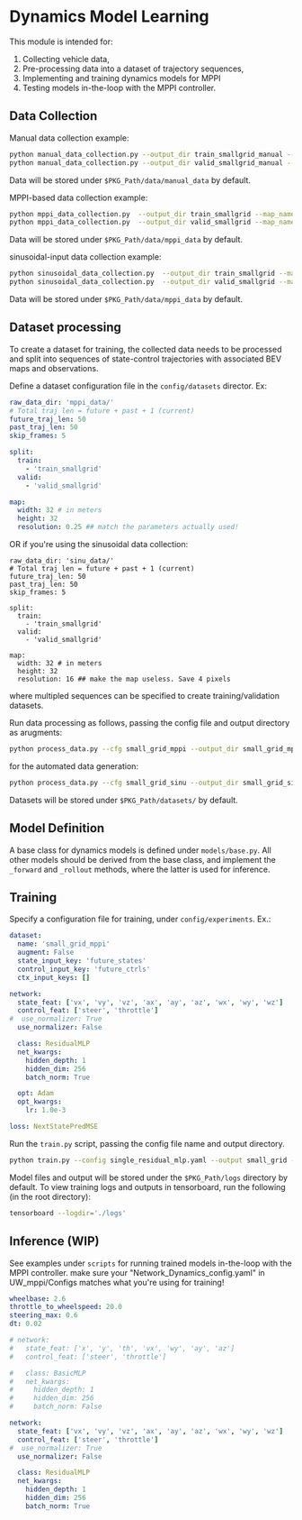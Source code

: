 # Dynamics Model Learning

This module is intended for: 
1. Collecting vehicle data,
2. Pre-processing data into a dataset of trajectory sequences,
3. Implementing and training dynamics models for MPPI
4. Testing models in-the-loop with the MPPI controller.

## Data Collection

Manual data collection example:
```bash
python manual_data_collection.py --output_dir train_smallgrid_manual --map_name smallgrid --duration 60 --start_pos -67 336 0.
python manual_data_collection.py --output_dir valid_smallgrid_manual --map_name smallgrid --duration 60 --start_pos -67 336 0.
```
Data will be stored under `$PKG_Path/data/manual_data` by default.

MPPI-based data collection example:
```bash
python mppi_data_collection.py  --output_dir train_smallgrid --map_name smallgrid --duration 100
python mppi_data_collection.py  --output_dir valid_smallgrid --map_name smallgrid --duration 100
```
Data will be stored under `$PKG_Path/data/mppi_data` by default.

sinusoidal-input data collection example:
```bash
python sinusoidal_data_collection.py  --output_dir train_smallgrid --map_name smallgrid --duration 100
python sinusoidal_data_collection.py  --output_dir valid_smallgrid --map_name smallgrid --duration 100
```
Data will be stored under `$PKG_Path/data/mppi_data` by default.


## Dataset processing

To create a dataset for training, the collected data needs to be processed and split into
sequences of state-control trajectories with associated BEV maps and observations.

Define a dataset configuration file in the `config/datasets` director. Ex:

```yaml
raw_data_dir: 'mppi_data/'
# Total traj len = future + past + 1 (current)
future_traj_len: 50
past_traj_len: 50
skip_frames: 5

split:
  train:
    - 'train_smallgrid'
  valid:
    - 'valid_smallgrid'

map:
  width: 32 # in meters
  height: 32
  resolution: 0.25 ## match the parameters actually used!

```
OR if you're using the sinusoidal data collection:
```
raw_data_dir: 'sinu_data/'
# Total traj len = future + past + 1 (current)
future_traj_len: 50
past_traj_len: 50
skip_frames: 5

split:
  train:
    - 'train_smallgrid'
  valid:
    - 'valid_smallgrid'

map:
  width: 32 # in meters
  height: 32
  resolution: 16 ## make the map useless. Save 4 pixels

```


where multipled sequences can be specified to create training/validation datasets.


Run data processing as follows, passing the config file and output directory as arugments:
```bash
python process_data.py --cfg small_grid_mppi --output_dir small_grid_mppi --save_vis True
```

for the automated data generation:
```bash
python process_data.py --cfg small_grid_sinu --output_dir small_grid_sinu --save_vis True
```

Datasets will be stored under `$PKG_Path/datasets/` by default.


## Model Definition
A base class for dynamics models is defined under `models/base.py`.
All other models should be derived from the base class, and implement the
`_forward` and `_rollout` methods, where the latter is used for inference.


## Training

Specify a configuration file for training, under `config/experiments`. Ex.:
```yaml
dataset:
  name: 'small_grid_mppi'
  augment: False
  state_input_key: 'future_states'
  control_input_key: 'future_ctrls'
  ctx_input_keys: []

network:
  state_feat: ['vx', 'vy', 'vz', 'ax', 'ay', 'az', 'wx', 'wy', 'wz']
  control_feat: ['steer', 'throttle']
#  use_normalizer: True
  use_normalizer: False

  class: ResidualMLP
  net_kwargs:
    hidden_depth: 1
    hidden_dim: 256
    batch_norm: True

  opt: Adam
  opt_kwargs:
    lr: 1.0e-3

loss: NextStatePredMSE
```

Run the `train.py` script, passing the config file name and output directory.

```bash
python train.py --config single_residual_mlp.yaml --output small_grid --n_epochs 300
```

Model files and output will be stored under the `$PKG_Path/logs` directory by default.
To view training logs and outputs in tensorboard, run the following (in the root directory):

```bash
tensorboard --logdir='./logs' 
```

## Inference (WIP)

See examples under `scripts` for running trained models in-the-loop with the MPPI controller.
make sure your "Network_Dynamics_config.yaml" in UW_mppi/Configs matches what you're using for training!
```yaml
wheelbase: 2.6
throttle_to_wheelspeed: 20.0
steering_max: 0.6
dt: 0.02

# network:
#   state_feat: ['x', 'y', 'th', 'vx', 'wy', 'ay', 'az']
#   control_feat: ['steer', 'throttle']

#   class: BasicMLP
#   net_kwargs:
#     hidden_depth: 1
#     hidden_dim: 256
#     batch_norm: False

network:
  state_feat: ['vx', 'vy', 'vz', 'ax', 'ay', 'az', 'wx', 'wy', 'wz']
  control_feat: ['steer', 'throttle']
#  use_normalizer: True
  use_normalizer: False

  class: ResidualMLP
  net_kwargs:
    hidden_depth: 1
    hidden_dim: 256
    batch_norm: True
```

